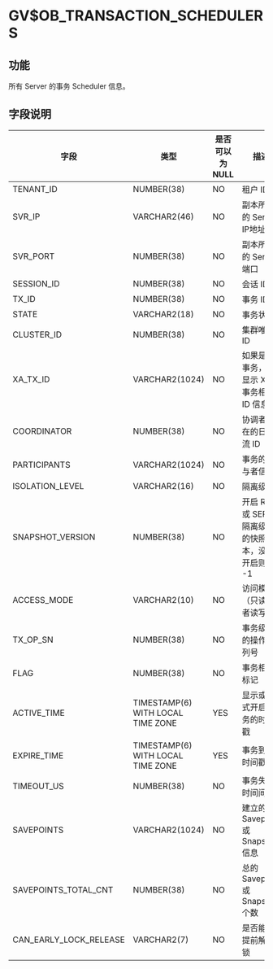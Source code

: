 # GV$OB_TRANSACTION_SCHEDULERS

## 功能

所有 Server 的事务 Scheduler 信息。

## 字段说明

| **字段** | **类型** | **是否可以为 NULL** | **描述** |
| --- | --- | --- | --- |
| TENANT_ID | NUMBER(38) | NO | 租户 ID |
| SVR_IP | VARCHAR2(46) | NO | 副本所在的 Server IP地址 |
| SVR_PORT | NUMBER(38) | NO | 副本所在的 Server 端口 |
| SESSION_ID | NUMBER(38) | NO | 会话 ID |
| TX_ID | NUMBER(38) | NO | 事务 ID |
| STATE | VARCHAR2(18) | NO | 事务状态 |
| CLUSTER_ID | NUMBER(38) | NO | 集群唯一ID |
| XA_TX_ID | VARCHAR2(1024) | NO | 如果是 XA 事务，则显示 XA 事务相关 ID 信息 |
| COORDINATOR | NUMBER(38) | NO | 协调者所在的日志流 ID |
| PARTICIPANTS | VARCHAR2(1024) | NO | 事务的参与者信息 |
| ISOLATION_LEVEL | VARCHAR2(16) | NO | 隔离级别 |
| SNAPSHOT_VERSION | NUMBER(38) | NO | 开启 RR  或 SERIAL 隔离级别的快照版本，没有开启则为 -1 |
| ACCESS_MODE | VARCHAR2(10) | NO | 访问模式（只读或者读写） |
| TX_OP_SN | NUMBER(38) | NO | 事务级别的操作序列号 |
| FLAG | NUMBER(38) | NO | 事务相关标记 |
| ACTIVE_TIME | TIMESTAMP(6) WITH LOCAL TIME ZONE | YES | 显示或隐式开启事务的时间戳 |
| EXPIRE_TIME | TIMESTAMP(6) WITH LOCAL TIME ZONE | YES | 事务到期时间戳 |
| TIMEOUT_US | NUMBER(38) | NO | 事务失效时间间隔 |
| SAVEPOINTS | VARCHAR2(1024) | NO | 建立的 Savepoint 或 Snapshot 信息 |
| SAVEPOINTS_TOTAL_CNT | NUMBER(38) | NO | 总的 Savepoint 或 Snapshot 个数 |
| CAN_EARLY_LOCK_RELEASE | VARCHAR2(7) | NO | 是否能够提前解行锁 |
